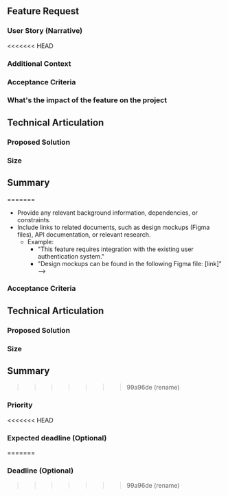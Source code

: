<!-- Implementation of the new workflow -->

## Feature Request

<!--
<<<<<<< HEAD
**Description:**
*   A concise and clear summary of the feature being requested.
=======
**Description:** 
*   A concise and clear summary of the feature being requested. 
>>>>>>> 99a96de (rename)
    *   Example: "Implement a user profile page with settings and activity history."
-->

### User Story (Narrative)
<<<<<<< HEAD

<!--
**Purpose:**
*   Describe the feature from the user's perspective.
*   This must be either the text itself or a link to the parent issue.
*   Use the "As a... I want... so that..." format for clarity.
    *   Example: "As a registered user, I want to be able to view and edit my profile information, such as name, email, and password, so that I can maintain an accurate and up-to-date account."
*   If this story is sized as L and on here may be a list of its child issues.
-->

### Additional Context

<!--
**Purpose:**
*   Provide any relevant background information, dependencies, or constraints.
*   Include links to related documents, such as design mockups (Figma files), API documentation, or relevant research.
    *   Example:
        *   "This feature requires integration with the existing user authentication system."
        *   "Design mockups can be found in the following Figma file: [link]"
-->

### Acceptance Criteria

<!--
**Purpose:**
*   Define specific, measurable, achievable, relevant, and time-bound (SMART) criteria for determining if the feature is complete and meets requirements.
    *   Example:
        *   "The user profile page must display the user's name, email address, and registration date."
        *   "Users must be able to successfully update their email address and password."
        *   "The profile page must load within 2 seconds on average."
-->

### What's the impact of the feature on the project

<!-- e.g. The subpage will promote an event on which will help to connect the volunteers with Refugee Accomodation centers in Berlin -->

## Technical Articulation

<!--
**Purpose:**
*   Optional
*   Describe the technical aspects of the feature implementation.
    * SW design, i.e. functions, data structures, API interfaces, etc.
    * Testing, performance, maintenance, etc.
-->

### Proposed Solution

<!--
**Purpose:**
*   Outline the technical approach to implementing the feature.
    *   Example:
        *   "Create a new React component for the user profile page."
        *   "Utilize the existing user API to fetch and update user data."
        *   "Implement data validation and error handling."
=======

<!--
**Purpose:** 
*   Describe the feature from the user's perspective. 
*   Use the "As a... I want... so that..." format for clarity.
    *   Example: "As a registered user, I want to be able to view and edit my profile information, such as name, email, and password, so that I can maintain an accurate and up-to-date account."
>>>>>>> 99a96de (rename)
-->

### Size

<!--
**Purpose:**
<<<<<<< HEAD
*   Estimate the development effort required for the feature (e.g., small, medium, large, extra large).
    *   Use T-shirt sizing: XS, S, MS, M, L, XL, XXL
    *   S is a golden ratio meaning it's complexity and scale is within 2 and 4 hours of dev work.
    *   XS is about 1 hour and less
    *   MS is up to 1 day
    *   M is up to 1 day also, but has substantial complexity to it
    *   L is definitely more than a day, but doesn't exceed 3 days, i.e. 2 Ls per week
    *   XL takes entire week
    *   XXL just for indicating a huge one.
*   This can be used for planning and prioritization.
-->

## Summary

<!--
**Purpose:**
*   Optional
*   A brief summary of the feature request and its key aspects.
-->

=======
*   Provide any relevant background information, dependencies, or constraints.
*   Include links to related documents, such as design mockups (Figma files), API documentation, or relevant research.
    *   Example: 
        *   "This feature requires integration with the existing user authentication system."
        *   "Design mockups can be found in the following Figma file: [link]"
-->

### Acceptance Criteria

<!--
**Purpose:**
*   Define specific, measurable, achievable, relevant, and time-bound (SMART) criteria for determining if the feature is complete and meets requirements.
    *   Example:
        *   "The user profile page must display the user's name, email address, and registration date."
        *   "Users must be able to successfully update their email address and password."
        *   "The profile page must load within 2 seconds on average."
-->

## Technical Articulation

<!--
**Purpose:**
*   Optional
*   Describe the technical aspects of the feature implementation.
    * SW design, i.e. functions, data structures, API interfaces, etc.
    * Testing, performance, maintenance, etc.
-->

### Proposed Solution

<!--
**Purpose:**
*   Outline the technical approach to implementing the feature.
    *   Example: 
        *   "Create a new React component for the user profile page."
        *   "Utilize the existing user API to fetch and update user data."
        *   "Implement data validation and error handling."
-->

### Size

<!--
**Purpose:**
*   Estimate the development effort required for the feature (e.g., small, medium, large, extra large).
*   This can be used for planning and prioritization.
-->

## Summary

<!--
**Purpose:** 
*   Optional
*   A brief summary of the feature request and its key aspects.
-->

>>>>>>> 99a96de (rename)
### Priority

<!--
**Purpose:**
*   Indicate the relative importance of the feature compared to other requests.
    *   Example: High, Medium, Low
-->

<<<<<<< HEAD
### Expected deadline (Optional)
=======
### Deadline (Optional)
>>>>>>> 99a96de (rename)

<!--
**Purpose:**
*   Set a target date for completing the feature development.
-->
